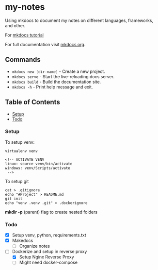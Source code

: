 # my-notes
Using mkdocs to document my notes on different languages, frameworks, and other. 


For [mkdocs tutorial](https://towardsdatascience.com/creating-software-documentation-in-under-10-minutes-with-mkdocs-b11f52f0fb10)

For full documentation visit [mkdocs.org](https://www.mkdocs.org).


## Commands

* `mkdocs new [dir-name]` - Create a new project.
* `mkdocs serve` - Start the live-reloading docs server.
* `mkdocs build` - Build the documentation site.
* `mkdocs -h` - Print help message and exit.


## Table of Contents
* [Setup](#setup)
* [Todo](#todo)


### Setup
To setup venv:
```
virtualenv venv

<!-- ACTIVATE VENV
linux: source venv/bin/activate
windows: venv/Scripts/activate
 -->
```
To setup git
```
cat > .gitignore
echo "#Project" > README.md
git init
echo "venv .venv .git" > .dockerignore 
```
**mkdir -p** (parent) flag to create nested folders


### Todo
* [x] Setup venv, python, requirements.txt
* [x] Makedocs
    * [ ] Organize notes
* [ ] Dockerize and setup in reverse proxy
    * [x] Setup Nginx Reverse Proxy
    * [ ] Might need docker-compose